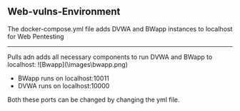 ## Web-vulns-Environment
The docker-compose.yml file adds DVWA and BWapp instances to localhost for Web Pentesting
<hr>
Pulls adn adds all necessary components to run DVWA and BWapp to localhost:
![Bwapp](\images\bwapp.png)

- BWapp runs on localhost:10011
- DVWA runs on localhost:10000

Both these ports can be changed by changing the yml file.
